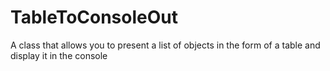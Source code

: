 # TableToConsoleOut
A class that allows you to present a list of objects in the form of a table and display it in the console
